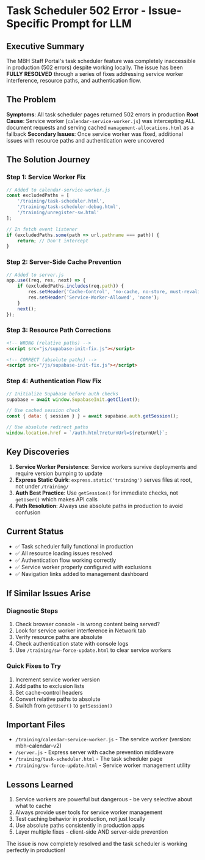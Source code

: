 # Task Scheduler 502 Error - Issue-Specific Prompt for LLM

## Executive Summary
The MBH Staff Portal's task scheduler feature was completely inaccessible in production (502 errors) despite working locally. The issue has been **FULLY RESOLVED** through a series of fixes addressing service worker interference, resource paths, and authentication flow.

## The Problem
**Symptoms**: All task scheduler pages returned 502 errors in production
**Root Cause**: Service worker (`calendar-service-worker.js`) was intercepting ALL document requests and serving cached `management-allocations.html` as a fallback
**Secondary Issues**: Once service worker was fixed, additional issues with resource paths and authentication were uncovered

## The Solution Journey

### Step 1: Service Worker Fix
```javascript
// Added to calendar-service-worker.js
const excludedPaths = [
    '/training/task-scheduler.html',
    '/training/task-scheduler-debug.html',
    '/training/unregister-sw.html'
];

// In fetch event listener
if (excludedPaths.some(path => url.pathname === path)) {
    return; // Don't intercept
}
```

### Step 2: Server-Side Cache Prevention
```javascript
// Added to server.js
app.use((req, res, next) => {
    if (excludedPaths.includes(req.path)) {
        res.setHeader('Cache-Control', 'no-cache, no-store, must-revalidate');
        res.setHeader('Service-Worker-Allowed', 'none');
    }
    next();
});
```

### Step 3: Resource Path Corrections
```html
<!-- WRONG (relative paths) -->
<script src="js/supabase-init-fix.js"></script>

<!-- CORRECT (absolute paths) -->
<script src="/js/supabase-init-fix.js"></script>
```

### Step 4: Authentication Flow Fix
```javascript
// Initialize Supabase before auth checks
supabase = await window.SupabaseInit.getClient();

// Use cached session check
const { data: { session } } = await supabase.auth.getSession();

// Use absolute redirect paths
window.location.href = `/auth.html?returnUrl=${returnUrl}`;
```

## Key Discoveries

1. **Service Worker Persistence**: Service workers survive deployments and require version bumping to update
2. **Express Static Quirk**: `express.static('training')` serves files at root, not under `/training/`
3. **Auth Best Practice**: Use `getSession()` for immediate checks, not `getUser()` which makes API calls
4. **Path Resolution**: Always use absolute paths in production to avoid confusion

## Current Status
- ✅ Task scheduler fully functional in production
- ✅ All resource loading issues resolved
- ✅ Authentication flow working correctly
- ✅ Service worker properly configured with exclusions
- ✅ Navigation links added to management dashboard

## If Similar Issues Arise

### Diagnostic Steps
1. Check browser console - is wrong content being served?
2. Look for service worker interference in Network tab
3. Verify resource paths are absolute
4. Check authentication state with console logs
5. Use `/training/sw-force-update.html` to clear service workers

### Quick Fixes to Try
1. Increment service worker version
2. Add paths to exclusion lists
3. Set cache-control headers
4. Convert relative paths to absolute
5. Switch from `getUser()` to `getSession()`

## Important Files
- `/training/calendar-service-worker.js` - The service worker (version: mbh-calendar-v2)
- `/server.js` - Express server with cache prevention middleware
- `/training/task-scheduler.html` - The task scheduler page
- `/training/sw-force-update.html` - Service worker management utility

## Lessons Learned
1. Service workers are powerful but dangerous - be very selective about what to cache
2. Always provide user tools for service worker management
3. Test caching behavior in production, not just locally
4. Use absolute paths consistently in production apps
5. Layer multiple fixes - client-side AND server-side prevention

The issue is now completely resolved and the task scheduler is working perfectly in production!
